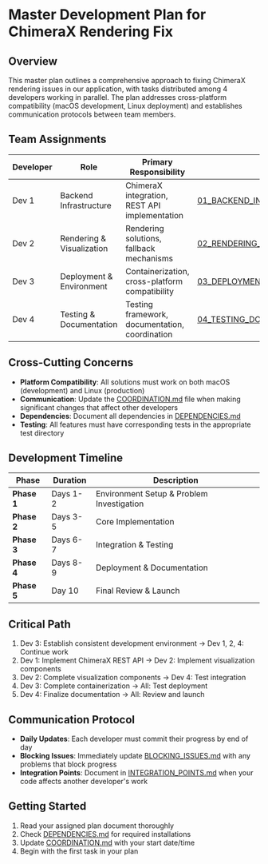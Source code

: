 # Master Development Plan for ChimeraX Rendering Fix

## Overview

This master plan outlines a comprehensive approach to fixing ChimeraX rendering issues in our application, with tasks distributed among 4 developers working in parallel. The plan addresses cross-platform compatibility (macOS development, Linux deployment) and establishes communication protocols between team members.

## Team Assignments

| Developer | Role | Primary Responsibility | Files |
|-----------|------|------------------------|-------|
| Dev 1 | Backend Infrastructure | ChimeraX integration, REST API implementation | [01_BACKEND_INFRASTRUCTURE.md](./01_BACKEND_INFRASTRUCTURE.md) |
| Dev 2 | Rendering & Visualization | Rendering solutions, fallback mechanisms | [02_RENDERING_VISUALIZATION.md](./02_RENDERING_VISUALIZATION.md) |
| Dev 3 | Deployment & Environment | Containerization, cross-platform compatibility | [03_DEPLOYMENT_ENVIRONMENT.md](./03_DEPLOYMENT_ENVIRONMENT.md) |
| Dev 4 | Testing & Documentation | Testing framework, documentation, coordination | [04_TESTING_DOCUMENTATION.md](./04_TESTING_DOCUMENTATION.md) |

## Cross-Cutting Concerns

- **Platform Compatibility**: All solutions must work on both macOS (development) and Linux (production)
- **Communication**: Update the [COORDINATION.md](./COORDINATION.md) file when making significant changes that affect other developers
- **Dependencies**: Document all dependencies in [DEPENDENCIES.md](./DEPENDENCIES.md)
- **Testing**: All features must have corresponding tests in the appropriate test directory

## Development Timeline

| Phase | Duration | Description |
|-------|----------|-------------|
| **Phase 1** | Days 1-2 | Environment Setup & Problem Investigation |
| **Phase 2** | Days 3-5 | Core Implementation |
| **Phase 3** | Days 6-7 | Integration & Testing |
| **Phase 4** | Days 8-9 | Deployment & Documentation |
| **Phase 5** | Day 10 | Final Review & Launch |

## Critical Path

1. Dev 3: Establish consistent development environment → Dev 1, 2, 4: Continue work
2. Dev 1: Implement ChimeraX REST API → Dev 2: Implement visualization components
3. Dev 2: Complete visualization components → Dev 4: Test integration
4. Dev 3: Complete containerization → All: Test deployment
5. Dev 4: Finalize documentation → All: Review and launch

## Communication Protocol

- **Daily Updates**: Each developer must commit their progress by end of day
- **Blocking Issues**: Immediately update [BLOCKING_ISSUES.md](./BLOCKING_ISSUES.md) with any problems that block progress
- **Integration Points**: Document in [INTEGRATION_POINTS.md](./INTEGRATION_POINTS.md) when your code affects another developer's work

## Getting Started

1. Read your assigned plan document thoroughly
2. Check [DEPENDENCIES.md](./DEPENDENCIES.md) for required installations
3. Update [COORDINATION.md](./COORDINATION.md) with your start date/time
4. Begin with the first task in your plan